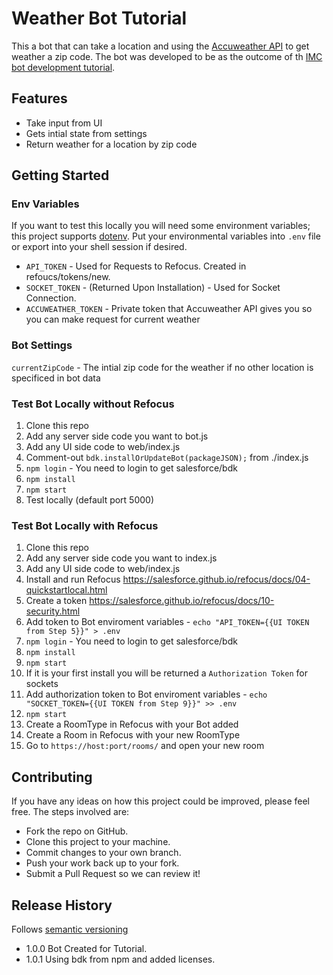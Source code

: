 # Weather Bot Tutorial
This a bot that can take a location and using the [Accuweather API](https://developer.accuweather.com/accuweather-locations-api/apis) to get weather a zip code. The bot was developed to be as the outcome of th [IMC bot development tutorial](https://git.soma.salesforce.com/pages/Refocus-Bots/Docs/tutorials/step0/).

## Features
*	Take input from UI
*	Gets intial state from settings
*	Return weather for a location by zip code

## Getting Started

### Env Variables
If you want to test this locally you will need some environment variables; this project supports [dotenv](https://github.com/motdotla/dotenv). Put your environmental variables into `.env` file or export into your shell session if desired.

*	```API_TOKEN``` - Used for Requests to Refocus. Created in refoucs/tokens/new.
*	``SOCKET_TOKEN`` - (Returned Upon Installation) - Used for Socket Connection.
*	``ACCUWEATHER_TOKEN`` - Private token that Accuweather API gives you so you can make request for current weather

### Bot Settings
```currentZipCode``` - The intial zip code for the weather if no other location is specificed in bot data

### Test Bot Locally without Refocus
1.  Clone this repo
2.	Add any server side code you want to bot.js
3.	Add any UI side code to web/index.js
4.  Comment-out ``bdk.installOrUpdateBot(packageJSON);`` from ./index.js
5.	```npm login``` - You need to login to get salesforce/bdk
6.	```npm install```
7.	```npm start```
8.	Test locally (default port 5000)

### Test Bot Locally with Refocus
1.  Clone this repo
2.	Add any server side code you want to index.js
3.	Add any UI side code to web/index.js
4.	Install and run Refocus https://salesforce.github.io/refocus/docs/04-quickstartlocal.html
5.	Create a token https://salesforce.github.io/refocus/docs/10-security.html
6.	Add token to Bot enviroment variables -  ```echo "API_TOKEN={{UI TOKEN from Step 5}}" > .env ```
7.	```npm login``` - You need to login to get salesforce/bdk
8.	```npm install```
9.	```npm start```
10.	If it is your first install you will be returned a ```Authorization Token``` for sockets
11.	Add authorization token to Bot enviroment variables -  ```echo "SOCKET_TOKEN={{UI TOKEN from Step 9}}" >> .env```
12.	```npm start```
13. Create a RoomType in Refocus with your Bot added
14. Create a Room in Refocus with your new RoomType
15.	Go to ```https://host:port/rooms/``` and open your new room

## Contributing
If you have any ideas on how this project could be improved, please feel free. The steps involved are:
* Fork the repo on GitHub.
* Clone this project to your machine.
* Commit changes to your own branch.
* Push your work back up to your fork.
* Submit a Pull Request so we can review it!

## Release History
Follows [semantic versioning](https://docs.npmjs.com/getting-started/semantic-versioning#semver-for-publishers)

* 1.0.0 Bot Created for Tutorial.
* 1.0.1 Using bdk from npm and added licenses.
